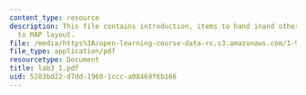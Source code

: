 ```yaml
---
content_type: resource
description: This file contains introduction, items to hand inand other details related
  to MAP layout.
file: /media/https%3A/open-learning-course-data-rc.s3.amazonaws.com/1-963-environmental-engineering-applications-of-geographic-information-systems-fall-2004/5283bd22d7dd19601ccca08469f6b166_lab3_1.pdf
file_type: application/pdf
resourcetype: Document
title: lab3_1.pdf
uid: 5283bd22-d7dd-1960-1ccc-a08469f6b166
---
```

